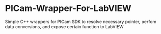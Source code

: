 # PICam-Wrapper-For-LabVIEW
Simple C++ wrappers for PICam SDK to resolve necessary pointer, perfom data conversions, and expose certain function to LabVIEW
